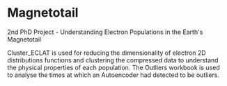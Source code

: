 # Magnetotail
2nd PhD Project - Understanding Electron Populations in the Earth's Magnetotail

Cluster_ECLAT is used for reducing the dimensionality of electron 2D distributions functions and clustering the compressed data to understand the physical properties of each population. The Outliers workbook is used to analyse the times at which an Autoencoder had detected to be outliers.
